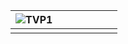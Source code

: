 | ![TVP1](https://github.com/ptomasik1/xxx/loga/tvp1.gif  "TVP1")| | | ||||
|---|---|---|---|---|---|---|
||||||||

